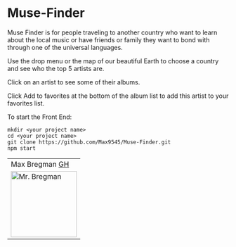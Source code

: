 # Muse-Finder

Muse Finder is for people traveling to another country who want to learn about the local music or have friends or family they want to bond with through one of the universal languages. 


Use the drop menu or the map of our beautiful Earth to choose a country and see who the top 5 artists are.

Click on an artist to see some of their albums.

Click Add to favorites at the bottom of the album list to add this artist to your favorites list.


To start the Front End:
```
mkdir <your project name>
cd <your project name>
git clone https://github.com/Max9545/Muse-Finder.git
npm start
```



<table>
    <tr>
        <td> Max Bregman <a href="https://github.com/Max9545">GH</td>
    </tr>
<td><img src="https://avatars.githubusercontent.com/u/67295227?s=460&u=ad5787c63676987806b88f2bf84a34b45a5a5e98&v=4" alt="Mr. Bregman"
 width="150" height="auto" /></td>
</table>
